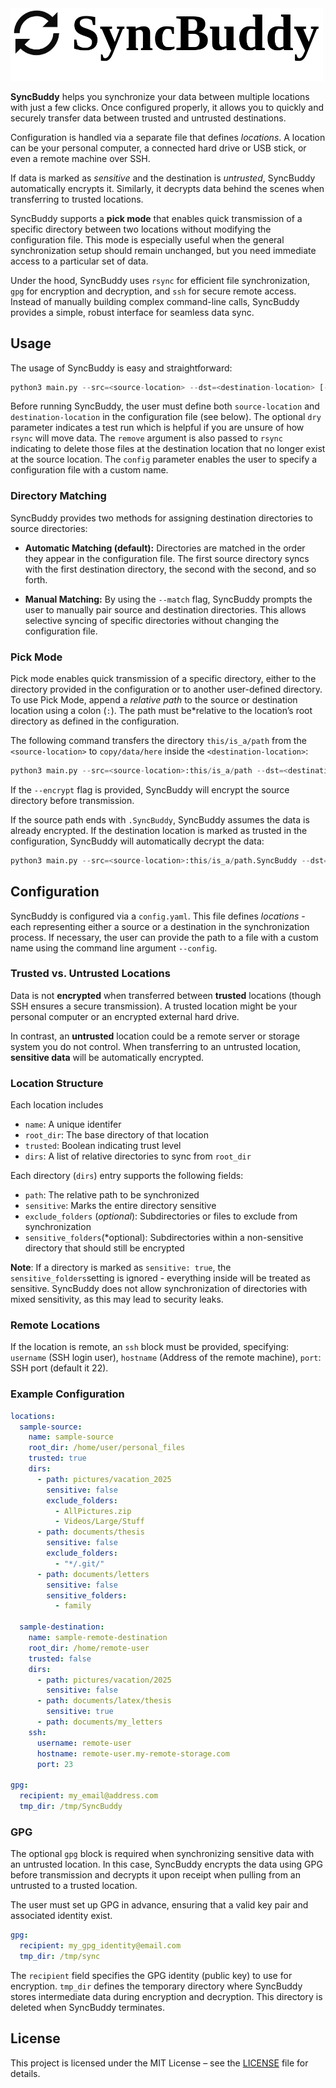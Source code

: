 
<img src="logo.png" width="500"/>


**SyncBuddy** helps you synchronize your data between multiple locations with just a few clicks. Once configured properly, it allows you to quickly and securely transfer data between trusted and untrusted destinations.

Configuration is handled via a separate file that defines *locations*. A location can be your personal computer, a connected hard drive or USB stick, or even a remote machine over SSH.

If data is marked as *sensitive* and the destination is *untrusted*, SyncBuddy automatically encrypts it. Similarly, it decrypts data behind the scenes when transferring to trusted locations.

SyncBuddy supports a **pick mode** that enables quick transmission of a specific directory between two locations without modifying the configuration file. This mode is especially useful when the general synchronization setup should remain unchanged, but you need immediate access to a particular set of data. 

Under the hood, SyncBuddy uses `rsync` for efficient file synchronization, `gpg` for encryption and decryption, and `ssh` for secure remote access. Instead of manually building complex command-line calls, SyncBuddy provides a simple, robust interface for seamless data sync.


## Usage

The usage of SyncBuddy is easy and straightforward:

```python
python3 main.py --src=<source-location> --dst=<destination-location> [--dry] [--remove] [--config] [--match]
```

Before running SyncBuddy, the user must define both `source-location` and `destination-location` in the configuration file (see below). The optional `dry` parameter indicates a test run which is helpful if you are unsure of how `rsync` will move data. The `remove` argument is also passed to `rsync` indicating to delete those files at the destination location that no longer exist at the source location. The `config` parameter enables the user to specify a configuration file with a custom name.


### Directory Matching

SyncBuddy provides two methods for assigning destination directories to source directories:

-  **Automatic Matching (default):** Directories are matched in the order they appear in the configuration file. The first source directory syncs with the first destination directory, the second with the second, and so forth.

-  **Manual Matching:** By using the `--match` flag, SyncBuddy prompts the user to manually pair source and destination directories. This allows selective syncing of specific directories without changing the configuration file.



### Pick Mode

Pick mode enables quick transmission of a specific directory, either to the directory provided in the configuration or to another user-defined directory. To use Pick Mode, append a *relative path* to the source or destination location using a colon (`:`). The path must be*relative to the location’s root directory as defined in the configuration.


The following command transfers the directory `this/is_a/path` from the `<source-location>` to `copy/data/here` inside the `<destination-location>`:


```python
python3 main.py --src=<source-location>:this/is_a/path --dst=<destination-location>:copy/data/here [--encrypted]
```

If the `--encrypt` flag is provided, SyncBuddy will encrypt the source directory before transmission. 

If the source path ends with `.SyncBuddy`, SyncBuddy assumes the data is already encrypted. If the destination location is marked as trusted in the configuration, SyncBuddy will automatically decrypt the data:

```python
python3 main.py --src=<source-location>:this/is_a/path.SyncBuddy --dst=<destination-location>:copy/data/here 
```


## Configuration

SyncBuddy is configured via a `config.yaml`. This file defines *locations* - each representing either a source or a destination in the synchronization process. If necessary, the user can provide the path to a  file with a custom name using the command line argument `--config`.


### Trusted vs. Untrusted Locations
Data is not **encrypted** when transferred between **trusted** locations (though SSH ensures a secure transmission). A trusted location might be your personal computer or an encrypted external hard drive.

In contrast, an **untrusted** location could be a remote server or storage system you do not control. When transferring to an untrusted location, **sensitive data** will be automatically encrypted.

### Location Structure

Each location includes

- `name`: A unique identifer
- `root_dir`: The base directory of that location
- `trusted`: Boolean indicating trust level
- `dirs`: A list of relative directories to sync from `root_dir`

Each directory (`dirs`) entry supports the following fields:
- `path`: The relative path to be synchronized
- `sensitive`: Marks the entire directory sensitive
- `exclude_folders` (*optional*): Subdirectories or files to exclude from synchronization
- `sensitive_folders`(*optional): Subdirectories within a non-sensitive directory that should still be encrypted

**Note**: If a directory is marked as `sensitive: true`, the `sensitive_folders`setting is ignored - everything inside will be treated as sensitive. SyncBuddy does not allow synchronization of directories with mixed sensitivity, as this may lead to security leaks.

### Remote Locations

If the location is remote, an `ssh` block must be provided, specifying: `username` (SSH login user), `hostname` (Address of the remote machine), `port`: SSH port (default it 22).

### Example Configuration

```yaml
locations:
  sample-source:
    name: sample-source
    root_dir: /home/user/personal_files
    trusted: true
    dirs:
      - path: pictures/vacation_2025
        sensitive: false
        exclude_folders:
          - AllPictures.zip
          - Videos/Large/Stuff
      - path: documents/thesis
        sensitive: false
        exclude_folders:
          - "*/.git/"
      - path: documents/letters
        sensitive: false
        sensitive_folders:
          - family

  sample-destination:
    name: sample-remote-destination
    root_dir: /home/remote-user
    trusted: false
    dirs:
      - path: pictures/vacation/2025
        sensitive: false
      - path: documents/latex/thesis
        sensitive: true
      - path: documents/my_letters
    ssh:
      username: remote-user
      hostname: remote-user.my-remote-storage.com
      port: 23

gpg:
  recipient: my_email@address.com
  tmp_dir: /tmp/SyncBuddy

 ``` 

### GPG

The optional `gpg` block is required when synchronizing sensitive data with an untrusted location. In this case, SyncBuddy encrypts the data using GPG before transmission and decrypts it upon receipt when pulling from an untrusted to a trusted location.

The user must set up GPG in advance, ensuring that a valid key pair and associated identity exist.

```yaml
gpg:
  recipient: my_gpg_identity@email.com
  tmp_dir: /tmp/sync
```

The `recipient` field specifies the GPG identity (public key) to use for encryption. `tmp_dir` defines the temporary directory where SyncBuddy stores intermediate data during encryption and decryption. This directory is deleted when SyncBuddy terminates.

## License
This project is licensed under the MIT License – see the [LICENSE](LICENSE) file for details.